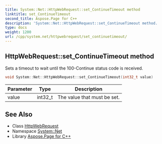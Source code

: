 ```yaml
---
title: System::Net::HttpWebRequest::set_ContinueTimeout method
linktitle: set_ContinueTimeout
second_title: Aspose.Page for C++
description: 'System::Net::HttpWebRequest::set_ContinueTimeout method. Sets a timeout to wait until the 100-Continue status code is received in C++.'
type: docs
weight: 1200
url: /cpp/system.net/httpwebrequest/set_continuetimeout/
---
```

## HttpWebRequest::set_ContinueTimeout method


Sets a timeout to wait until the 100-Continue status code is received.

```cpp
void System::Net::HttpWebRequest::set_ContinueTimeout(int32_t value)
```


| Parameter | Type | Description |
| --- | --- | --- |
| value | int32_t | The value that must be set. |

## See Also

* Class [HttpWebRequest](../)
* Namespace [System::Net](../../)
* Library [Aspose.Page for C++](../../../)
